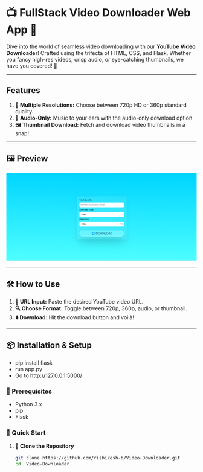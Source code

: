 # 📺 FullStack Video Downloader Web App 🚀

Dive into the world of seamless video downloading with our **YouTube Video Downloader**! Crafted using the trifecta of HTML, CSS, and Flask. Whether you fancy high-res videos, crisp audio, or eye-catching thumbnails, we have you covered! 🌟

---

##  Features

1. **🎥 Multiple Resolutions:** Choose between 720p HD or 360p standard quality.
2. **🎵 Audio-Only:** Music to your ears with the audio-only download option.
3. **🖼 Thumbnail Download:** Fetch and download video thumbnails in a snap!

---

## 🖼️ Preview

![App Preview](https://github.com/rishikesh-b/Video-Downloader/blob/main/SAMPLE%20IMAGE.png)


---

## 🛠️ How to Use

1. **🔗 URL Input:** Paste the desired YouTube video URL.
2. **🔍 Choose Format:** Toggle between 720p, 360p, audio, or thumbnail.
3. **⬇️ Download:** Hit the download button and voilà!

---

## 📦 Installation & Setup
- pip install flask
- run app.py
- Go to http://127.0.0.1:5000/

### 🧰 Prerequisites
- Python 3.x
- pip
- Flask

### 🚀 Quick Start

1. **📂 Clone the Repository**
   ```bash
   git clone https://github.com/rishikesh-b/Video-Downloader.git
   cd  Video-Downloader
